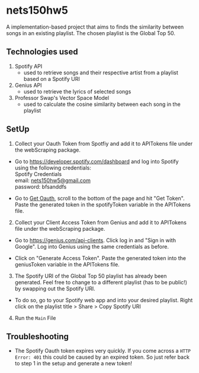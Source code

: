 # nets150hw5

A implementation-based project that aims to finds the similarity between songs in an existing playlist. The chosen playlist is the Global Top 50.

## Technologies used
1. Spotify API
   - used to retrieve songs and their respective artist from a playlist based on a Spotify URI
2. Genius API
   - used to retrieve the lyrics of selected songs
3. Professor Swap's Vector Space Model
   - used to calculate the cosine similarity between each song in the playlist
  
## SetUp
1. Collect your Oauth Token from Spotfiy and add it to APITokens file under the webScraping package.

* Go to https://developer.spotify.com/dashboard and log into Spotify using the following credentials: 
<br />Spotify Credentials
<br />email: nets150hw5@gmail.com
<br />password: bfsanddfs
    
* Go to [Get Oauth], scroll to the bottom of the page and hit "Get Token". Paste the generated token in the spotifyToken variable in the APITokens file.

2. Collect your Client Access Token from Genius and add it to APITokens file under the webScraping package.

* Go to https://genius.com/api-clients. Click log in and "Sign in with Google". Log into Genius using the same credentials as before.
    
* Click on "Generate Access Token". Paste the generated token into the geniusToken variable in the APITokens file.

3. The Spotify URI of the Global Top 50 playlist has already been generated. Feel free to change to a different playlist (has to be public!) by swapping out the Spotify URI.

* To do so, go to your Spotify web app and into your desired playlist. Right click on the playlist title > Share > Copy Spotify URI

4) Run the `Main` File  

## Troubleshooting
* The Spotify Oauth token expires very quickly. If you come across a `HTTP Error: 401` this could
be caused by an expired token. So just refer back to step 1 in the setup and generate a new token! 



[Get Oauth]: <https://developer.spotify.com/console/post-playlists/>


